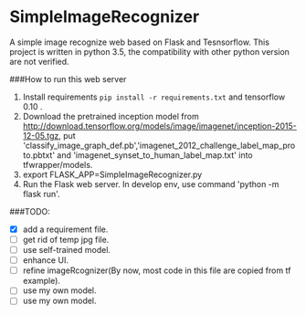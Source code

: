 # SimpleImageRecognizer
A simple image recognize web based on Flask and Tesnsorflow. This project is written in python 3.5, the compatibility with other python version are not verified.

###How to run this web server
1. Install requirements `pip install -r requirements.txt` and tensorflow 0.10 .
2. Download the pretrained inception model from http://download.tensorflow.org/models/image/imagenet/inception-2015-12-05.tgz, put 'classify_image_graph_def.pb','imagenet_2012_challenge_label_map_proto.pbtxt' and 'imagenet_synset_to_human_label_map.txt' into tfwrapper/models.
3. export FLASK_APP=SimpleImageRecognizer.py
4. Run the Flask web server. In develop env, use command 'python -m flask run'.






###TODO:
- [x] add a requirement file.
- [ ] get rid of temp jpg file.
- [ ] use self-trained model.
- [ ] enhance UI.
- [ ] refine imageRcognizer(By now, most code in this file are copied from tf example).
- [ ] use my own model.
- [ ] use my own model.